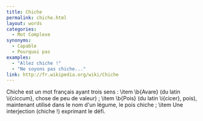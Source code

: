 ```yaml
---
title: Chiche
permalink: chiche.html
layout: words
categories:
  - Mot Complexe
synonyms:
  - Capable
  - Pourquoi pas
examples:
  - "Allez chiche !"
  - "Ne soyons pas chiche..."
link: http://fr.wikipedia.org/wiki/Chiche
---
```


Chiche est un mot français ayant trois sens :
\item \b{Avare} (du latin \i{ciccum}, chose de peu de valeur) ;
\item \b{Pois} (du latin \i{cicer}, pois), maintenant utilisé dans le nom d'un légume, le pois chiche ;
\item Une interjection (chiche !) exprimant le défi.

